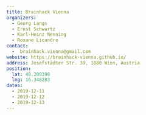 ```yaml
---
title: Brainhack Vienna
organizers:
  - Georg Langs
  - Ernst Schwartz
  - Karl-Heinz Nenning
  - Roxane Licandro
contact:
  -  brainhack.vienna@gmail.com
website: https://brainhack-vienna.github.io/
address: Josefstädter Str. 39, 1080 Wien, Austria
position:
  lat: 48.209390
  lng: 16.348283
dates:
  - 2019-12-11
  - 2019-12-12
  - 2019-12-13
---
```

